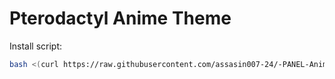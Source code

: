 # Pterodactyl Anime Theme

Install script:
```sh
bash <(curl https://raw.githubusercontent.com/assasin007-24/-PANEL-Anime-Theme/main/install.sh)
```

